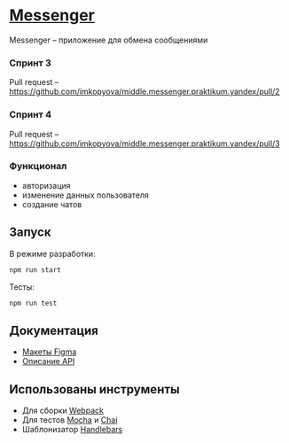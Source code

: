 # [Messenger](https://messenger-imkopyova.netlify.app/)
Messenger – приложение для обмена сообщениями

### Спринт 3
Pull request – https://github.com/imkopyova/middle.messenger.praktikum.yandex/pull/2

### Спринт 4
Pull request – https://github.com/imkopyova/middle.messenger.praktikum.yandex/pull/3

### Функционал
- авторизация
- изменение данных пользователя
- создание чатов

## Запуск
В режиме разработки:
```bash
npm run start
```
Тесты:
```bash
npm run test
```

## Документация
- [Макеты Figma](https://www.figma.com/file/q213QsV72crD3wOaWSZQMo/Praktikum-Chat?node-id=0%3A1)
- [Описание API](https://ya-praktikum.tech/api/v2/swagger/#/)


## Использованы инструменты
- Для сборки [Webpack](https://webpack.js.org/)
- Для тестов [Mocha](https://mochajs.org/) и [Chai](https://www.chaijs.com/)
- Шаблонизатор [Handlebars](https://handlebarsjs.com/)
